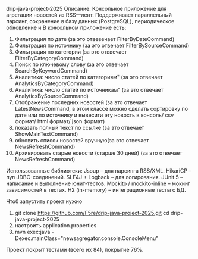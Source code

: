 drip-java-project-2025
Описание: Консольное приложение для агрегации новостей из RSS—лент. Поддерживает параллельный парсинг, сохранение в базу данных (PostgreSQL), периодическое обновление и 
В консольном приложение есть:
1) Фильтрация по дате (за это отвевечает FilterByDateCommand)
1) Фильтрация по источнику (за это отвечает FilterBySourceCommand)
3) Фильтрация по категории (за это отввечает FilterByCategoryCommand)
4) Поиск по ключевому слову (за это отвечает SearchByKeywordCommand)
5) Аналитика: число статей по категориям" (за это отвечает AnalyticsByCategoryCommand)
6) Аналитика: число статей по источникам" (за это отвечает AnalyticsBySourceCommand)
7) Отображение последних новостей (за это отвечает LatestNewsCommand, в этом классе можно сделать сортировку по дате или по источнику и вывесити эту новость в консоль/ csv формат/ html формат/ json формат)
8) показать полный текст по ссылке (за это отвечает ShowMainTextCommand)
9) обновить список новостей вручную(за это отвечает NewsRefreshCommand)
10) Архивировать старые новости (старше 30 дней) (за это отвечает NewsRefreshCommand)

Использованные библиотеки:
Jsoup – для парсинга RSS/XML.
HikariCP – пул JDBC-соединений.
SLF4J + Logback – для логирования.
JUnit 5 – написание и выполнение юнит-тестов.
Mockito / mockito-inline – мокинг зависимостей в тестах.
H2 (in-memory) – интеграционные тесты с БД.

Чтоб запустить проект нужно 
1) git clone https://github.com/F5re/drip-java-project-2025.git
 cd drip-java-project-2025
3) настроить application.properties
4) mvn exec:java -Dexec.mainClass="newsagregator.console.ConsoleMenu"

Проект покрыт тестами (всего их 84), покрытие 76%.
